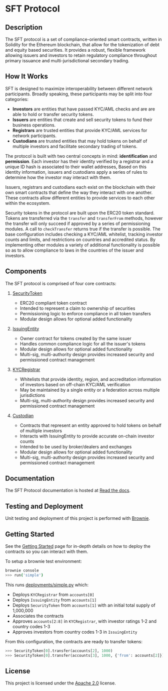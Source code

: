 # SFT Protocol

## Description

The SFT protocol is a set of compliance-oriented smart contracts, written in Solidity for the Ethereum blockchain, that allow for the tokenization of debt and equity based securities. It provides a robust, flexible framework allowing issuers and investors to retain regulatory compliance throughout primary issuance and multi-jurisdictional secondary trading.

## How It Works

SFT is designed to maximize interoperability between different network participants. Broadly speaking, these participants may be split into four categories:

* **Investors** are entities that have passed KYC/AML checks and are are able to hold or transfer security tokens.
* **Issuers** are entities that create and sell security tokens to fund their business operations.
* **Registrars** are trusted entities that provide KYC/AML services for network participants.
* **Custodians** are trusted entities that may hold tokens on behalf of multiple investors and facilitate secondary trading of tokens.

The protocol is built with two central concepts in mind: **identification** and **permission**. Each investor has their identity verified by a registrar and a unique ID hash is associated to their wallet addresses, Based on this identity information, issuers and custodians apply a series of rules to determine how the investor may interact with them.

Issuers, registrars and custodians each exist on the blockchain with their own smart contracts that define the way they interact with one another. These contracts allow different entities to provide services to each other within the ecosystem.

Security tokens in the protocol are built upon the ERC20 token standard. Tokens are transferred via the ``transfer`` and ``transferFrom`` methods, however the transfer will only succeed if approved by a series of permissioning modules. A call to ``checkTransfer`` returns true if the transfer is possible. The base configuration includes checking a KYC/AML whitelist, tracking investor counts and limits, and restrictions on countries and accredited status. By implementing other modules a variety of additional functionality is possible so as to allow compliance to laws in the countries of the issuer and investors.

## Components

The SFT protocol is comprised of four core contracts:

1. [SecurityToken](contracts/SecurityToken.sol)

    * ERC20 compliant token contract
    * Intended to represent a claim to ownership of securities
    * Permissioning logic to enforce compliance in all token transfers
    * Modular design allows for optional added functionality

2. [IssuingEntity](contracts/IssuingEntity.sol)

    * Owner contract for tokens created by the same issuer
    * Handles common compliance logic for all the issuer's tokens
    * Modular design allows for optional added functionality
    * Multi-sig, multi-authority design provides increased security and permissioned contract management

3. [KYCRegistrar](contracts/KYCRegistrar.sol)

    * Whitelists that provide identity, region, and accreditation information of investors based on off-chain KYC/AML verification
    * May be maintained by a single entity or a federation across multiple jurisdictions
    * Multi-sig, multi-authority design provides increased security and permissioned contract management

4. [Custodian](contracts/Custodian.sol)

    * Contracts that represent an entity approved to hold tokens on behalf of multiple investors
    * Interacts with IssuingEntity to provide accurate on-chain investor counts
    * Intended to be used by broker/dealers and exchanges
    * Modular design allows for optional added functionality
    * Multi-sig, multi-authority design provides increased security and permissioned contract management

## Documentation

The SFT Protocol documentation is hosted at [Read the docs](https://sft-protocol.readthedocs.io).

## Testing and Deployment

Unit testing and deployment of this project is performed with [Brownie](https://github.com/iamdefinitelyahuman/brownie).

## Getting Started

See the [Getting Started](https://sft-protocol.readthedocs.io/en/latest/getting-started.html) page for in-depth details on how to deploy the contracts so you can interact with them.

To setup a brownie test environment:

```bash
brownie console
>>> run('simple')
```

This runs [deployments/simple.py](deployments/simple.py) which:

* Deploys ``KYCRegistrar`` from ``accounts[0]``
* Deploys ``IssuingEntity`` from ``accounts[1]``
* Deploys ``SecurityToken`` from ``accounts[1]`` with an initial total supply of 1,000,000
* Associates the contracts
* Approves ``accounts[2:8]`` in ``KYCRegistrar``, with investor ratings 1-2 and country codes 1-3
* Approves investors from country codes 1-3 in ``IssuingEntity``

From this configuration, the contracts are ready to transfer tokens:

```python
>>> SecurityToken[0].transfer(accounts[2], 1000)
>>> SecurityToken[0].transfer(accounts[3], 1000, {'from': accounts[2]})
```

## License

This project is licensed under the [Apache 2.0](https://www.apache.org/licenses/LICENSE-2.0.html) license.
